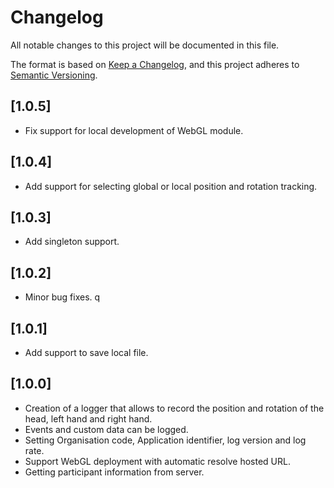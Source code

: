 # Changelog

All notable changes to this project will be documented in this file.

The format is based on [Keep a Changelog](https://keepachangelog.com/en/1.0.0/),
and this project adheres to [Semantic Versioning](https://semver.org/spec/v2.0.0.html).

## [1.0.5]
- Fix support for local development of WebGL module.

## [1.0.4]
- Add support for selecting global or local position and rotation tracking.

## [1.0.3]
- Add singleton support.

## [1.0.2]
- Minor bug fixes.
q
## [1.0.1]
- Add support to save local file.

## [1.0.0]

- Creation of a logger that allows to record the position and rotation of the head, left hand and right hand. 
- Events and custom data can be logged.
- Setting Organisation code, Application identifier, log version and log rate.
- Support WebGL deployment with automatic resolve hosted URL.
- Getting participant information from server.
